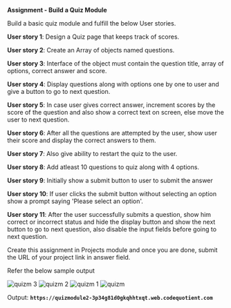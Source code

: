 **Assignment - Build a Quiz Module**

Build a basic quiz module and fulfill the below User stories.

**User story 1**: Design a Quiz page that keeps track of scores.

**User story 2**: Create an Array of objects named questions.

**User story 3**: Interface of the object must contain the question title, array of options, correct answer and score.

**User story 4**: Display questions along with options one by one to user and give a button to go to next question.

**User story 5**: In case user gives correct answer, increment scores by the score of the question and also show a correct text on screen, else move the user to next question.

**User story 6**: After all the questions are attempted by the user, show user their score and display the correct answers to them.

**User story 7**: Also give ability to restart the quiz to the user.

**User story 8**: Add atleast 10 questions to quiz along with 4 options.

**User story 9**: Initially show a submit button to user to submit the answer

**User story 10**: If user clicks the submit button without selecting an option show a prompt saying 'Please select an option'.

**User story 11**: After the user successfully submits a question, show him correct or incorrect status and hide the display button and show the next button to go to next question, also disable the input fields before going to next question.

Create this assignment in Projects module and once you are done, submit the URL of your project link in answer field.

Refer the below sample output

![quizm 3](https://user-images.githubusercontent.com/61765706/123791435-0ceb3a00-d8fd-11eb-8450-fd9fdf31c232.png)
![quizm 2](https://user-images.githubusercontent.com/61765706/123791445-0eb4fd80-d8fd-11eb-930f-64e880262d83.png)
![quizm 1](https://user-images.githubusercontent.com/61765706/123791446-0f4d9400-d8fd-11eb-84a1-6be255dd6f87.png)
![quizm](https://user-images.githubusercontent.com/61765706/123791449-0fe62a80-d8fd-11eb-8701-f0d115bdb4a7.png)

Output:
**```https://quizmodule2-3p34g81d0gkqhhtxqt.web.codequotient.com```**
